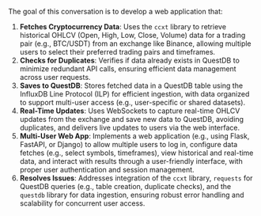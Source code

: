 
The goal of this conversation is to develop a web application that:
1. **Fetches Cryptocurrency Data**: Uses the `ccxt` library to retrieve historical OHLCV (Open, High, Low, Close, Volume) data for a trading pair (e.g., BTC/USDT) from an exchange like Binance, allowing multiple users to select their preferred trading pairs and timeframes.
2. **Checks for Duplicates**: Verifies if data already exists in QuestDB to minimize redundant API calls, ensuring efficient data management across user requests.
3. **Saves to QuestDB**: Stores fetched data in a QuestDB table using the InfluxDB Line Protocol (ILP) for efficient ingestion, with data organized to support multi-user access (e.g., user-specific or shared datasets).
4. **Real-Time Updates**: Uses WebSockets to capture real-time OHLCV updates from the exchange and save new data to QuestDB, avoiding duplicates, and delivers live updates to users via the web interface.
5. **Multi-User Web App**: Implements a web application (e.g., using Flask, FastAPI, or Django) to allow multiple users to log in, configure data fetches (e.g., select symbols, timeframes), view historical and real-time data, and interact with results through a user-friendly interface, with proper user authentication and session management.
6. **Resolves Issues**: Addresses integration of the `ccxt` library, `requests` for QuestDB queries (e.g., table creation, duplicate checks), and the `questdb` library for data ingestion, ensuring robust error handling and scalability for concurrent user access.